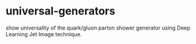 # universal-generators
show universality of the quark/gluon parton shower generator using Deep Learning Jet Image technique.
